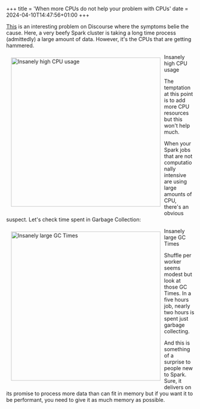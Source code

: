 +++
title = 'When more CPUs do not help your problem with CPUs'
date = 2024-04-10T14:47:56+01:00
+++

[This](https://discord.com/channels/566333122615181327/566334526540742656/1214860027668467772) is an interesting problem on Discourse where the symptoms belie the cause. Here, a very beefy Spark cluster is taking a long time process (admittedly) a large amount of data. However, it's the CPUs that are getting hammered. 

<img style="float: left; padding: 10px 10px 10px 13px" src="../cpu_exhaustion/spark_cpu.png"  width="400" title="Insanely high CPU usage" alt="Insanely high CPU usage" >

Insanely high CPU usage

The temptation at this point is to add more CPU resources but this won't help much.

When your Spark jobs that are not computationally intensive are using large amounts of CPU, there's an obvious suspect. Let's check time spent in Garbage Collection:

<img style="float: left; padding: 10px 10px 10px 13px" src="../cpu_exhaustion/spark_gc.png"  width="400" title="Insanely large GC Times" alt="Insanely large GC Times" >

Insanely large GC Times

Shuffle per worker seems modest but look at those GC Times. In a five hours job, nearly two hours is spent just garbage collecting. 

And this is something of a surprise to people new to Spark. Sure, it delivers on its promise to process more data than can fit in memory but if you want it to be performant, you need to give it as much memory as possible.  
